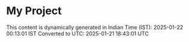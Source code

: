 # My Project

This content is dynamically generated in Indian Time (IST): 2025-01-22 00:13:01 IST
Converted to UTC: 2025-01-21 18:43:01 UTC
